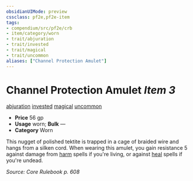 ```yaml
---
obsidianUIMode: preview
cssclass: pf2e,pf2e-item
tags:
- compendium/src/pf2e/crb
- item/category/worn
- trait/abjuration
- trait/invested
- trait/magical
- trait/uncommon
aliases: ["Channel Protection Amulet"]
---
```

# Channel Protection Amulet *Item 3*  
[abjuration](rules/traits/abjuration.md)  [invested](rules/traits/invested.md)  [magical](rules/traits/magical.md)  [uncommon](rules/traits/uncommon.md)  

- **Price** 56 gp
- **Usage** worn; **Bulk** —
- **Category** Worn

This nugget of polished tektite is trapped in a cage of braided wire and hangs from a silken cord. When wearing this amulet, you gain resistance 5 against damage from [harm](compendium/spells/harm.md) spells if you're living, or against [heal](compendium/spells/heal.md) spells if you're undead.

*Source: Core Rulebook p. 608*